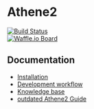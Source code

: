 # Athene2

[![Build Status](https://travis-ci.org/serlo-org/athene2.svg)](https://travis-ci.org/serlo-org/athene2)  
[![Waffle.io Board](https://img.shields.io/badge/waffle.io-board-brightgreen.svg)](https://waffle.io/serlo-org/athene2)

## Documentation

* [Installation](https://github.com/serlo-org/athene2/wiki/Installation)
* [Development workflow](https://github.com/serlo-org/athene2/wiki/Development-workflow)
* [Knowledge base](https://github.com/serlo-org/athene2/wiki/Knowledge-base)
* [outdated Athene2 Guide](https://serlo-org.github.io/athene2-guide/)
